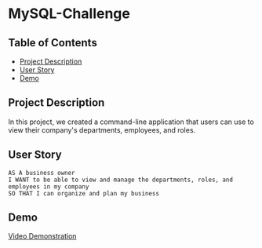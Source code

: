 # MySQL-Challenge

## Table of Contents
* [Project Description](#project-description)
* [User Story](#user-story)
* [Demo](#demo)


## Project Description

In this project, we created a command-line application that users can use to view their company's departments, employees, and roles.

## User Story

```
AS A business owner
I WANT to be able to view and manage the departments, roles, and employees in my company
SO THAT I can organize and plan my business
```
## Demo

[Video Demonstration](https://drive.google.com/file/d/1rrg29Lt7de6MCQJHpt9_E2poRYHNTJo9/view)